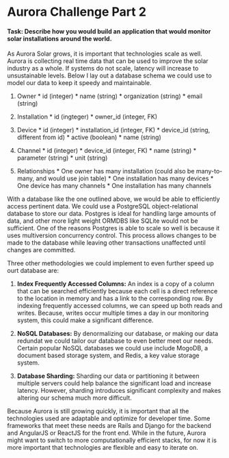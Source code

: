 # Aurora Challenge Part 2

#### Task: Describe how you would build an application that would monitor solar installations around the world.


As Aurora Solar grows, it is important that technologies scale as well. Aurora is collecting real time data that can be used to improve the solar industry as a whole. If systems do not scale, latency will increase to unsustainable levels. Below I lay out a database schema we could use to model our data to keep it speedy and maintainable.

  1. Owner 
    * id (integer)
    * name (string)
    * organization (string)
    * email (string)

  2. Installation
    * id (ingteger)
    * owner_id (integer, FK)

  3. Device
    * id (integer)
    * installation_id (integer, FK)
    * device_id (string, different from id)
    * active (boolean)
    * name (string)

  4. Channel
    * id (integer)
    * device_id (integer, FK)
    * name (string)
    * parameter (string)
    * unit (string)

  5. Relationships
    * One owner has many installation (could also be many-to-many, and would use join table)
    * One installation has many devices
    * One device has many channels
    * One installation has many channels

With a database like the one outlined above, we would be able to efficiently access pertinent data. We could use a PostgreSQL object-relational database to store our data. Postgres is ideal for handling large amounts of data, and other more light weight ORMDBS like SQLite would not be sufficient. One of the reasons Postgres is able to scale so well is  because it uses multiversion concurrency control. This process allows changes to be made to the database while leaving other transactions unaffected until changes are committed.

Three other methodologies we could implement to even further speed up ourt database are:
 
  1. **Index Frequently Accessed Columns:** An index is a copy of a column that can be searched efficiently because each cell is a direct reference to the location in memory and has a link to the corresponding row. By indexing frequently accessed columns, we can speed up both reads and writes. Because, writes occur multiple times a day in our monitoring system, this could make a significant difference.
  
  2. **NoSQL Databases:** By denormalizing our database, or making our data redundat we could tailor our database to even better meet our needs. Certain popular NoSQL databases we could use include MogoDB, a document based storage system, and Redis, a key value storage system. 

  3. **Database Sharding:** Sharding our data or partitioning it between multiple servers could help balance the significant load and increase latency. However, sharding introduces significant complexity and makes altering our schema much more difficult.

Because Aurora is still growing quickly, it is important that all the technologies used are adaptable and optimize for developer time. Some frameworks that meet these needs are Rails and Django for the backend and AngularJS or ReactJS for the front end. While in the future, Aurora might want to switch to more computationally efficient stacks, for now it is more important that technologies are flexible and easy to iterate on.


